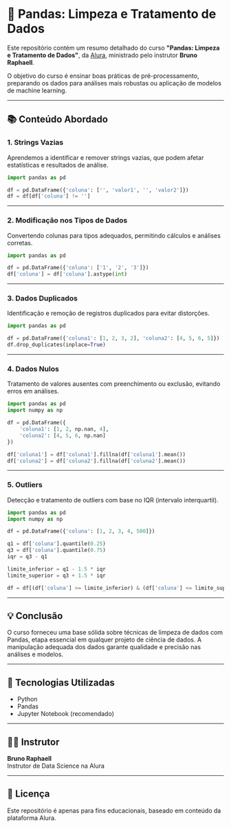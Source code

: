 # 🐼 Pandas: Limpeza e Tratamento de Dados

Este repositório contém um resumo detalhado do curso **"Pandas: Limpeza e Tratamento de Dados"**, da [Alura](https://www.alura.com.br), ministrado pelo instrutor **Bruno Raphaell**.

O objetivo do curso é ensinar boas práticas de pré-processamento, preparando os dados para análises mais robustas ou aplicação de modelos de machine learning.

---

## 📚 Conteúdo Abordado

### 1. Strings Vazias

Aprendemos a identificar e remover strings vazias, que podem afetar estatísticas e resultados de análise.

```python
import pandas as pd

df = pd.DataFrame({'coluna': ['', 'valor1', '', 'valor2']})
df = df[df['coluna'] != '']
```

---

### 2. Modificação nos Tipos de Dados

Convertendo colunas para tipos adequados, permitindo cálculos e análises corretas.

```python
import pandas as pd

df = pd.DataFrame({'coluna': ['1', '2', '3']})
df['coluna'] = df['coluna'].astype(int)
```

---

### 3. Dados Duplicados

Identificação e remoção de registros duplicados para evitar distorções.

```python
import pandas as pd

df = pd.DataFrame({'coluna1': [1, 2, 3, 2], 'coluna2': [4, 5, 6, 5]})
df.drop_duplicates(inplace=True)
```

---

### 4. Dados Nulos

Tratamento de valores ausentes com preenchimento ou exclusão, evitando erros em análises.

```python
import pandas as pd
import numpy as np

df = pd.DataFrame({
    'coluna1': [1, 2, np.nan, 4],
    'coluna2': [4, 5, 6, np.nan]
})

df['coluna1'] = df['coluna1'].fillna(df['coluna1'].mean())
df['coluna2'] = df['coluna2'].fillna(df['coluna2'].mean())
```

---

### 5. Outliers

Detecção e tratamento de outliers com base no IQR (intervalo interquartil).

```python
import pandas as pd
import numpy as np

df = pd.DataFrame({'coluna': [1, 2, 3, 4, 500]})

q1 = df['coluna'].quantile(0.25)
q3 = df['coluna'].quantile(0.75)
iqr = q3 - q1

limite_inferior = q1 - 1.5 * iqr
limite_superior = q3 + 1.5 * iqr

df = df[(df['coluna'] >= limite_inferior) & (df['coluna'] <= limite_superior)]
```

---

## 💡 Conclusão

O curso forneceu uma base sólida sobre técnicas de limpeza de dados com Pandas, etapa essencial em qualquer projeto de ciência de dados. A manipulação adequada dos dados garante qualidade e precisão nas análises e modelos.

---

## 🚀 Tecnologias Utilizadas

- Python
- Pandas
- Jupyter Notebook (recomendado)

---

## 👨‍🏫 Instrutor

**Bruno Raphaell**  
Instrutor de Data Science na Alura

---

## 📎 Licença

Este repositório é apenas para fins educacionais, baseado em conteúdo da plataforma Alura.
